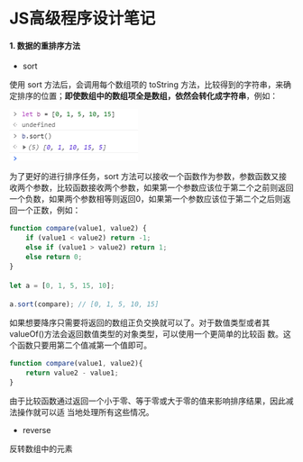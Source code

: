 # JS高级程序设计笔记

#### 1. 数据的重排序方法

+ sort

使用 sort 方法后，会调用每个数组项的 toString 方法，比较得到的字符串，来确定排序的位置；**即使数组中的数组项全是数组，依然会转化成字符串**，例如：

![sort方法](/git图床/数组的sort方法.png)

为了更好的进行排序任务，sort 方法可以接收一个函数作为参数，参数函数又接收两个参数，比较函数接收两个参数，如果第一个参数应该位于第二个之前则返回一个负数，如果两个参数相等则返回0，如果第一个参数应该位于第二个之后则返回一个正数，例如：

```js
function compare(value1, value2) {
    if (value1 < value2) return -1;
    else if (value1 > value2) return 1;
    else return 0;
}

let a = [0, 1, 5, 15, 10];

a.sort(compare); // [0, 1, 5, 10, 15]
```

如果想要降序只需要将返回的数组正负交换就可以了。对于数值类型或者其valueOf()方法会返回数值类型的对象类型，可以使用一个更简单的比较函
数。这个函数只要用第二个值减第一个值即可。

```js
function compare(value1, value2){
    return value2 - value1;
}
```

由于比较函数通过返回一个小于零、等于零或大于零的值来影响排序结果，因此减法操作就可以适
当地处理所有这些情况。

* reverse

反转数组中的元素
